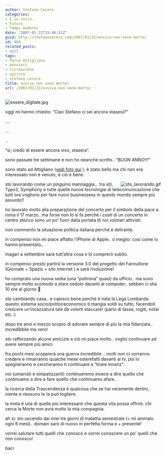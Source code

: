 ```yaml
---
author: Stefano Cecere
categories:
- E io cecio..
- Futuro
- Tempi moderni
date: "2007-01-22T15:46:31Z"
guid: http://stefanocecere.com/2007/01/22/evviva-non-sono-morto/
id: 484
related_posts:
- null
tags:
- Parco Attigliano
- pensieri
- ricreazione
- spirito
- stefano cecere
title: evviva non sono morto!
url: /2007/01/22/evviva-non-sono-morto/
---
```


<img id="image483" title="Essere Digitale.. di Stefano Cecere" src="http://stefanocecere.com/wp-content/uploads/sites/3/2007/01/essere_digitale.jpg" alt="essere_digitale.jpg" />

oggi mi hanno chiesto: &#8220;Ciao Stefano ci sei ancora stasera?&#8221;

&#8230;.

&#8230;

..

&#8220;si, credo di essere ancora vivo, stasera&#8221;.

sono passate tre settimane e non ho neanche scritto.. &#8220;BUON ANNO!!!&#8221;

sono stato ad Attigliano (<a href="http://www.ilfannullone.it/foto/album/20070113_ParcoAttigliano//thumbnails/" target="_blank">vedi foto qui</a> ), è stato bello ma chi non era interessato non è venuto, è ciò è bene.

<img id="image485" title="sto_lavorando.gif" src="http://stefanocecere.com/wp-content/uploads/sites/3/2007/01/sto_lavorando.gif" alt="sto_lavorando.gif" align="right" />

sto lavorando come un pinguino mannaggia&#8230; tra siti, Typo3, Symphony e tutte quelle nuove tecnologie di telecomunicazione che tutti ora vogliono per fare nuovi businessess in questo mondo sempre più assurdo!!

ho lavorato molto alla preparazione del concerto per il simbolo della pace a roma il 17 marzo.. ma forse non lo si fa perchè i costi di un concerto in centro storico sono un po&#8217; fuori dalla portata di noi volotari attivisti.

non commento la situazione politica italiana perché è delirante.

in compenso non mi piace affatto l&#8217;iPhone di Apple.. o meglio: così come lo hanno presentato..
  
magari a settembre sarà tutt&#8217;altra cosa e lo comprerò subito.

in compenso presto partirà la versione 3.0 del progetto del Fannullone (Giornale + Spazio + sito internet ) e sarà rivoluzione!

ho comprato una nuova sedia (una &#8220;poltrona&#8221; quasi) da ufficio.. ma sono sempre molto scomodo a stare seduto davanti al computer.. sebben ci stia 10 ore al giorno 🙁

sto cambiando casa.. e capisco bene perché è nata la Lega Lombarda: questo sistema socio/politoceconomico ti mangia soldi su tutto, facendoti crescere un&#8217;incazzatura tale da volerti staccare! (parlo di tasse, rogiti, notai etc..)

dopo tre anni e mezzo scopro di adorare sempre di più la mia fidanzata.. incredibbile ma vero!

sto rafforzando alcune amicizie e ciò mi piace molto.. voglio continuare ad avere sempre più amici

fra pochi mesi scoppierà una guerra incredibile .. molti non ci vorranno credere e rimarranno qualche mese esterefatti davanti al tv, poi lo spegneranno e cercheranno ti continuare a &#8220;tirare innanz&#8221;.

noi (umanisti e simpatizzanti) continueremo invece a dire quello che continuamo a dire e fare quello che continuamo afare..

la ricerca della Trascendenza è qualcosa che se hai veramente dentro, niente e nessuno te la può togliere.
  
la meta è una di quelle più interessanti che questa vita possa offrire. chi cerca la Morte non avrà molto la mia compagnia.

ah sì: sto uscendo dai miei tre giorni di malattia semestrale (= mi ammalo ogni 6 mesi).. domani sarò di nuovo in perfetta forma e + presente!

vorrei salutare tutti quelli che conosco e vorrei conoscere un po&#8217; quelli che non conosco!
  
baci